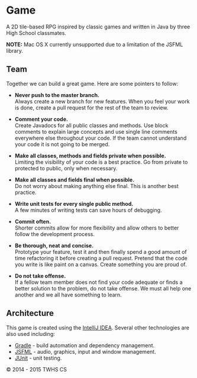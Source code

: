Game
====
A 2D tile-based RPG inspired by classic games and written in Java by three High School classmates.

**NOTE:** Mac OS X currently unsupported due to a limitation of the JSFML library.

Team
----
Together we can build a great game. Here are some pointers to follow:

+ **Never push to the master branch.**  
Always create a new branch for new features. When you feel your work is done, create a pull request for the rest of 
the team to review.


+ **Comment your code.**  
Create Javadocs for all public classes and methods. Use block comments to explain large concepts and use single line 
comments everywhere else throughout your code. If the team cannot understand your code it is not going to be merged.


+ **Make all classes, methods and fields private when possible.**  
Limiting the visibility of your code is a best practice. Go from private to protected to public, only when necessary.


+ **Make all classes and fields final when possible.**  
Do not worry about making anything else final. This is another best practice.
 

+ **Write unit tests for every single public method.**  
A few minutes of writing tests can save hours of debugging.


+ **Commit often.**  
Shorter commits allow for more flexibility and allow others to better follow the development process.


+ **Be thorough, neat and concise.**  
Prototype your feature, test it and then finally spend a good amount of time refactoring it before creating a pull 
request. Pretend that the code you write is like paint on a canvas. Create something you are proud of.


+ **Do not take offense.**  
If a fellow team member does not find your code adequate or finds a better solution to the problem, do not take 
offense. We must all help one another and we all have something to learn.

Architecture
------------
This game is created using the [IntelliJ IDEA](https://www.jetbrains.com/idea/). Several other technologies are also
used including:

+ [Gradle](https://gradle.org/) - build automation and dependency management.
+ [JSFML](http://jsfml.org/) - audio, graphics, input and window management.
+ [JUnit](http://junit.org/) - unit testing.

&copy; 2014 - 2015 TWHS CS
